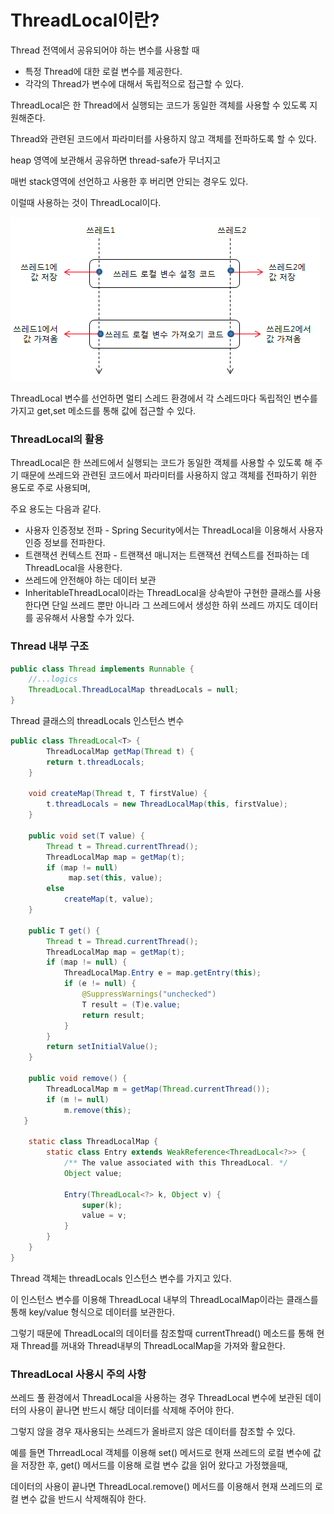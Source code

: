 # ThreadLocal이란?

Thread 전역에서 공유되어야 하는 변수를 사용할 때

- 특정 Thread에 대한 로컬 변수를 제공한다.
- 각각의 Thread가 변수에 대해서 독립적으로 접근할 수 있다.

ThreadLocal은 한 Thread에서 실행되는 코드가 동일한 객체를 사용할 수 있도록 지원해준다.

Thread와 관련된 코드에서 파라미터를 사용하지 않고 객체를 전파하도록 할 수 있다.

heap 영역에 보관해서 공유하면 thread-safe가 무너지고

매번 stack영역에 선언하고 사용한 후 버리면 안되는 경우도 있다.

이럴때 사용하는 것이 ThreadLocal이다.

![img.png](image%2Fimg.png)

ThreadLocal 변수를 선언하면 멀티 스레드 환경에서 각 스레드마다 독립적인 변수를 가지고 get,set 메소드를 통해 값에 접근할 수 있다.

### **ThreadLocal의 활용**

ThreadLocal은 한 쓰레드에서 실행되는 코드가 동일한 객체를 사용할 수 있도록 해 주기 때문에 쓰레드와 관련된 코드에서 파라미터를 사용하지 않고 객체를 전파하기 위한 용도로 주로 사용되며,

주요 용도는 다음과 같다.

- 사용자 인증정보 전파 - Spring Security에서는 ThreadLocal을 이용해서 사용자 인증 정보를 전파한다.
- 트랜잭션 컨텍스트 전파 - 트랜잭션 매니저는 트랜잭션 컨텍스트를 전파하는 데 ThreadLocal을 사용한다.
- 쓰레드에 안전해야 하는 데이터 보관
- InheritableThreadLocal이라는 ThreadLocal을 상속받아 구현한 클래스를 사용한다면 단일 쓰레드 뿐만 아니라 그 쓰레드에서 생성한 하위 쓰레드 까지도 데이터를 공유해서 사용할 수가 있다.

### Thread 내부 구조

```java
public class Thread implements Runnable {
	//...logics
	ThreadLocal.ThreadLocalMap threadLocals = null;
}
```

Thread 클래스의 threadLocals 인스턴스 변수

```java
public class ThreadLocal<T> {
		ThreadLocalMap getMap(Thread t) {
        return t.threadLocals;
    }

    void createMap(Thread t, T firstValue) { 
        t.threadLocals = new ThreadLocalMap(this, firstValue);
    }

    public void set(T value) {
        Thread t = Thread.currentThread();
        ThreadLocalMap map = getMap(t); 
        if (map != null)                                   
             map.set(this, value);
        else
            createMap(t, value);                      
    }

    public T get() {
        Thread t = Thread.currentThread();
        ThreadLocalMap map = getMap(t);
        if (map != null) {
            ThreadLocalMap.Entry e = map.getEntry(this);
            if (e != null) {
                @SuppressWarnings("unchecked")
                T result = (T)e.value;
                return result;
            }
        }
        return setInitialValue();
    }

    public void remove() {
        ThreadLocalMap m = getMap(Thread.currentThread());
        if (m != null)
            m.remove(this);
   }

	static class ThreadLocalMap {
		static class Entry extends WeakReference<ThreadLocal<?>> {
            /** The value associated with this ThreadLocal. */
            Object value;

            Entry(ThreadLocal<?> k, Object v) {
                super(k);
                value = v;
            }
        }
	}
}
```

Thread 객체는 threadLocals 인스턴스 변수를 가지고 있다.

이 인스턴스 변수를 이용해 ThreadLocal 내부의 ThreadLocalMap이라는 클래스를 통해 key/value 형식으로 데이터를 보관한다.

그렇기 때문에 ThreadLocal의 데이터를 참조할때 currentThread() 메소드를 통해 현재 Thread를 꺼내와 Thread내부의 ThreadLocalMap을 가져와 활요한다.

### **ThreadLocal 사용시 주의 사항**

쓰레드 풀 환경에서 ThreadLocal을 사용하는 경우 ThreadLocal 변수에 보관된 데이터의 사용이 끝나면 반드시 해당 데이터를 삭제해 주어야 한다.

그렇지 않을 경우 재사용되는 쓰레드가 올바르지 않은 데이터를 참조할 수 있다.

예를 들면 ThrreadLocal 객체를 이용해 set() 메서드로 현재 쓰레드의 로컬 변수에 값을 저장한 후, get() 메서드를 이용해 로컬 변수 값을 읽어 왔다고 가정했을때,

데이터의 사용이 끝나면 ThreadLocal.remove() 메서드를 이용해서 현재 쓰레드의 로컬 변수 값을 반드시 삭제해줘야 한다.